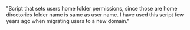 "Script that sets users home folder permissions, since those are home directories folder name is same as user name. I have used this script few years ago when migrating users to a new domain." 
